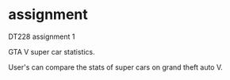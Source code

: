 # assignment
DT228 assignment 1

GTA V super car statistics.

User's can compare the stats of super cars on grand theft auto V.